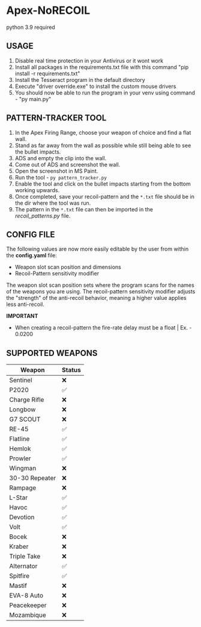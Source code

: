 # Apex-NoRECOIL
python 3.9 required

## USAGE
1. Disable real time protection in your Antivirus or it wont work
1. Install all packages in the requirements.txt file with this command "pip install -r requirements.txt"
2. Install the Tesseract program in the default directory
3. Execute "driver override.exe" to install the custom mouse drivers
3. You should now be able to run the program in your venv using command - "py main.py"

## PATTERN-TRACKER TOOL

1. In the Apex Firing Range, choose your weapon of choice and find a flat wall.
2. Stand as far away from the wall as possible while still being able to see the bullet impacts.
3. ADS and empty the clip into the wall.
4. Come out of ADS and screenshot the wall.
5. Open the screenshot in MS Paint.
6. Run the tool - `py pattern_tracker.py`
7. Enable the tool and click on the bullet impacts starting from the bottom working upwards.
8. Once completed, save your recoil-pattern and the `*.txt` file should be in the dir where the tool was run.
9. The pattern in the `*.txt` file can then be imported in the *recoil_patterns.py* file.

## CONFIG FILE

The following values are now more easily editable by the user from within the **config.yaml** file:

* Weapon slot scan position and dimensions
* Recoil-Pattern sensitivity modifier

The weapon slot scan position sets where the program scans for the names of the weapons you are using. The recoil-pattern sensitivity modifier adjusts the "strength" of the anti-recoil behavior, meaning a higher value applies less anti-recoil.

**IMPORTANT**
* When creating a recoil-pattern the fire-rate delay must be a float | Ex. - 0.0200 

## SUPPORTED WEAPONS

| Weapon | Status |
| ------------- | ------------- |
| Sentinel | ❌ |
| P2020 | ✅ |
| Charge Rifle | ❌ |
| Longbow | ❌ |
| G7 SCOUT | ❌ |
| RE-45 | ✅ |
| Flatline | ✅ |
| Hemlok | ✅ |
| Prowler | ✅ |
| Wingman | ❌ |
| 30-30 Repeater | ❌ |
| Rampage | ❌ |
| L-Star | ✅ |
| Havoc | ✅ |
| Devotion | ✅ |
| Volt | ✅ |
| Bocek | ❌ |
| Kraber | ❌ |
| Triple Take | ❌ |
| Alternator | ✅ |
| Spitfire | ✅ |
| Mastif | ❌ |
| EVA-8 Auto | ❌ |
| Peacekeeper | ❌ |
| Mozambique | ❌ |
